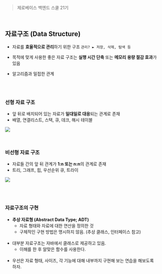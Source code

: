 > 제로베이스 백엔드 스쿨 21기

</br>

## 자료구조 (Data Structure)

- 자료를 **효율적으로 관리**하기 위한 구조
`관리? ► 저장, 삭제, 탐색 등`

- 목적에 맞게 사용한 좋은 자료 구조는 **실행 시간 단축** 또는 **메모리 용량 절감 효과**가 있음

- 알고리즘과 밀접한 관계

</br>
</br>

### 선형 자료 구조

- 앞 뒤로 배치되어 있는 자료가 **일대일로 대응**되는 관계로 존재
- 배열, 연결리스트, 스택, 큐, 데크, 해시 테이블

![](https://velog.velcdn.com/images/yezanee/post/76b52124-c9fb-43c2-9a10-6a9af389fe5f/image.png)

</br>

### 비선형 자료 구조

- 자료들 간의 앞 뒤 관계가 **1:n 또는 n:n**의 관계로 존재
- 트리, 그래프, 힙, 우선순위 큐, 트라이

![](https://velog.velcdn.com/images/yezanee/post/f1d3959a-9971-4307-b01a-1af9357f8c78/image.png)

</br>
</br>

### 자료구조의 구현

- **추상 자료형 (Abstract Data Type; ADT)**
  - 자료 형태와 자료에 대한 연산을 정의한 것
  - 구체적인 구현 방법은 명시하지 않음. (추상 클래스, 인터페이스 참고)
  </br>
- 대부분 자료구조는 자바에서 클래스로 제공하고 있음.
  - 이해를 한 후 알맞은 함수를 사용한다.
  </br>
 - 우선은 자료 형태, 사이즈, 각 기능에 대해 내부까지 구현해 보는 연습을 해보도록 하자.
